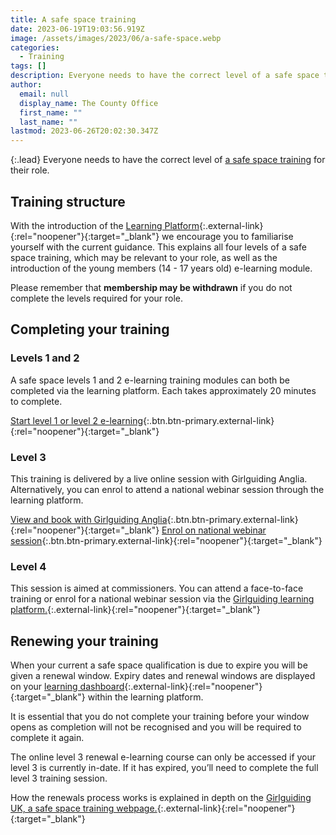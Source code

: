 ```yaml
---
title: A safe space training
date: 2023-06-19T19:03:56.919Z
image: /assets/images/2023/06/a-safe-space.webp
categories:
  - Training
tags: []
description: Everyone needs to have the correct level of a safe space training for their role
author:
  email: null
  display_name: The County Office
  first_name: ""
  last_name: ""
lastmod: 2023-06-26T20:02:30.347Z
---
```

{:.lead}
Everyone needs to have the correct level of [a safe space training][1] for their role.

## Training structure

With the introduction of the [Learning Platform][2]{:.external-link}{:rel="noopener"}{:target="_blank"} we encourage you to familiarise yourself with the current guidance. This explains all four levels of a safe space training, which may be relevant to your role, as well as the introduction of the young members (14 - 17 years old) e-learning module.

Please remember that **membership may be withdrawn** if you do not complete the levels required for your role.

## Completing your training

### Levels 1 and 2

A safe space levels 1 and 2 e-learning training modules can both be completed via the learning platform. Each takes approximately 20 minutes to complete.

[Start level 1 or level 2 e-learning][3]{:.btn.btn-primary.external-link}{:rel="noopener"}{:target="_blank"}

### Level 3

This training is delivered by a live online session with Girlguiding Anglia. Alternatively, you can enrol to attend a national webinar session through the learning platform.

[View and book with Girlguiding Anglia][4]{:.btn.btn-primary.external-link}{:rel="noopener"}{:target="_blank"} [Enrol on national webinar session][3]{:.btn.btn-primary.external-link}{:rel="noopener"}{:target="_blank"}

### Level 4

This session is aimed at commissioners. You can attend a face-to-face training or enrol for a national webinar session via the [Girlguiding learning platform.][3]{:.external-link}{:rel="noopener"}{:target="_blank"}

## Renewing your training

When your current a safe space qualification is due to expire you will be given a renewal window. Expiry dates and renewal windows are displayed on your [learning dashboard][3]{:.external-link}{:rel="noopener"}{:target="_blank"} within the learning platform.

It is essential that you do not complete your training before your window opens as completion will not be recognised and you will be required to complete it again.

The online level 3 renewal e-learning course can only be accessed if your level 3 is currently in-date. If it has expired, you’ll need to complete the full level 3 training session.

How the renewals process works is explained in depth on the [Girlguiding UK, a safe space training webpage.][5]{:.external-link}{:rel="noopener"}{:target="_blank"}

[1]: https://www.girlguiding.org.uk/making-guiding-happen/learning-and-development/a-safe-space-training/
[2]: https://www.girlguiding.org.uk/making-guiding-happen/learning-and-development/how-to-use-the-learning-platform/
[3]: https://learning.girlguiding.org.uk/
[4]: https://www.girlguiding-anglia.org.uk/events/safe-space-level-3
[5]: https://www.girlguiding.org.uk/making-guiding-happen/commissioners/your-responsibilities/a-safe-space-compliance/
